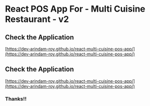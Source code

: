 # React POS App For - Multi Cuisine Restaurant - v2

## Check the Application
[https://dev-arindam-roy.github.io/react-multi-cuisine-pos-app/](https://dev-arindam-roy.github.io/react-multi-cuisine-pos-app/)


## Check the Application
[https://dev-arindam-roy.github.io/react-multi-cuisine-pos-app/](https://dev-arindam-roy.github.io/react-multi-cuisine-pos-app/)

### Thanks!!

